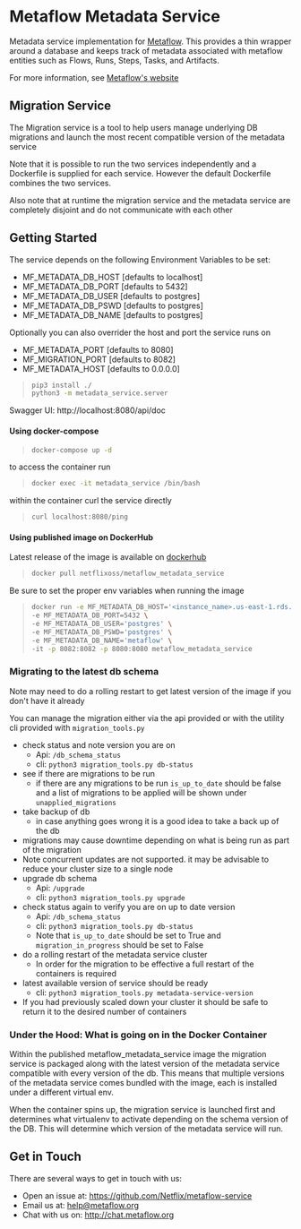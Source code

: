 # Metaflow Metadata Service

Metadata service implementation for [Metaflow](https://github.com/Netflix/metaflow).
This provides a thin wrapper around a database and keeps track of metadata associated with 
metaflow entities such as Flows, Runs, Steps, Tasks, and Artifacts.

For more information, see [Metaflow's website](http://docs.metaflow.org)

## Migration Service
The Migration service is a tool to help users manage underlying DB migrations and launch
the most recent compatible version of the metadata service

Note that it is possible to run the two services independently and a Dockerfile is 
supplied for each service. However the default Dockerfile combines the two services.

Also note that at runtime the migration service and the metadata service are completely disjoint and
do not communicate with each other

## Getting Started

The service depends on the following Environment Variables to be set:
  - MF_METADATA_DB_HOST [defaults to localhost]
  - MF_METADATA_DB_PORT [defaults to 5432]
  - MF_METADATA_DB_USER [defaults to postgres]
  - MF_METADATA_DB_PSWD [defaults to postgres]
  - MF_METADATA_DB_NAME [defaults to postgres]

Optionally you can also overrider the host and port the service runs on
  - MF_METADATA_PORT [defaults to 8080]
  - MF_MIGRATION_PORT [defaults to 8082]
  - MF_METADATA_HOST [defaults to 0.0.0.0]


>```sh
>pip3 install ./
>python3 -m metadata_service.server
>```

Swagger UI: http://localhost:8080/api/doc

#### Using docker-compose

>```sh
>docker-compose up -d
>```

to access the container run


>```sh
>docker exec -it metadata_service /bin/bash
>```


within the container curl the service directly

>```sh
>curl localhost:8080/ping
>```


#### Using published image on DockerHub

Latest release of the image is available on [dockerhub](https://hub.docker.com/repository/docker/netflixoss/metaflow_metadata_service)

>```sh
>docker pull netflixoss/metaflow_metadata_service
>```


Be sure to set the proper env variables when running the image

>```sh
>docker run -e MF_METADATA_DB_HOST='<instance_name>.us-east-1.rds.amazonaws.com' \
>-e MF_METADATA_DB_PORT=5432 \
>-e MF_METADATA_DB_USER='postgres' \
>-e MF_METADATA_DB_PSWD='postgres' \
>-e MF_METADATA_DB_NAME='metaflow' \
>-it -p 8082:8082 -p 8080:8080 metaflow_metadata_service
>```

### Migrating to the latest db schema
Note may need to do a rolling restart to get latest version of the image if you don't have it already

You can manage the migration either via the api provided or with the utility cli provided with `migration_tools.py`

* check status and note version you are on
    * Api: `/db_schema_status`
    * cli: `python3 migration_tools.py db-status`
* see if there are migrations to be run
    * if there are any migrations to be run `is_up_to_date` should be false and a list of migrations to be applied
    will be shown under `unapplied_migrations`
* take backup of db
    * in case anything goes wrong it is a good idea to take a back up of the db
* migrations may cause downtime depending on what is being run as part of the migration
* Note concurrent updates are not supported. it may be advisable to reduce your cluster size to a single node
* upgrade db schema
    * Api: `/upgrade`
    * cli: `python3 migration_tools.py upgrade`
* check status again to verify you are on up to date version
    * Api: `/db_schema_status`
    * cli: `python3 migration_tools.py db-status`
    * Note that `is_up_to_date` should be set to True and `migration_in_progress` should be set to False
* do a rolling restart of the metadata service cluster
    * In order for the migration to be effective a full restart of the containers is required
* latest available version of service should be ready 
    * cli: `python3 migration_tools.py metadata-service-version`
* If you had previously scaled down your cluster it should be safe to return it to the desired number of containers

### Under the Hood: What is going on in the Docker Container 
Within the published metaflow_metadata_service image the migration service is packaged along with 
the latest version of the metadata service compatible with every version of the db. This means that multiple versions
 of the metadata service comes bundled with the image, each is installed under a different virtual env.

When the container spins up, the migration service is launched first and determines what virtualenv to activate
depending on the schema version of the DB. This will determine which version of the metadata service will run.  

## Get in Touch
There are several ways to get in touch with us:

* Open an issue at: https://github.com/Netflix/metaflow-service 
* Email us at: help@metaflow.org
* Chat with us on: http://chat.metaflow.org
